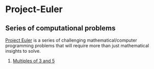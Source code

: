 # Project-Euler
## Series of computational problems
[Project Euler](https://projecteuler.net/) is a series of challenging mathematical/computer programming problems that will require more than just mathematical insights to solve.

1. [Multiples of 3 and 5](https://github.com/Notios/Project-Euler/blob/master/Multiples%20of%203%20and%205.py)
